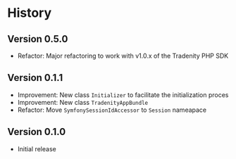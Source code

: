 # History

## Version 0.5.0

- Refactor: Major refactoring to work with v1.0.x of the Tradenity PHP SDK


## Version 0.1.1

- Improvement: New class `Initializer` to facilitate the initialization proces
- Improvement: New class `TradenityAppBundle`
- Refactor: Move `SymfonySessionIdAccessor` to `Session` nameapace

## Version 0.1.0

- Initial release

